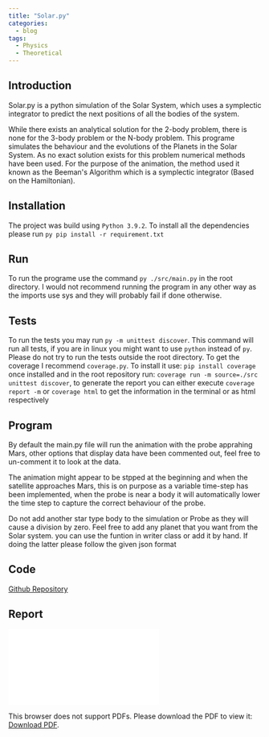 ```yaml
---
title: "Solar.py"
categories:
  - blog
tags:
  - Physics
  - Theoretical
---
```

## Introduction
Solar.py is a python simulation of the Solar System, which uses a symplectic integrator to predict the next positions of all the bodies of the system.

While there exists an analytical solution for the 2-body problem, there is none for the 3-body problem or the N-body problem. This programe simulates the behaviour and the evolutions of the Planets in the Solar System. As no exact solution exists for this problem numerical methods have been used. For the purpose of the animation, the method used it known as the Beeman's Algorithm which is a symplectic integrator (Based on the Hamiltonian).
## Installation
The project was build using `Python 3.9.2`. To install all the dependencies please run `py pip install -r requirement.txt`
## Run
To run the programe use the command `py ./src/main.py` in the root directory. I would not recommend running the program in any other way as the imports use sys and they will probably fail if done otherwise.
## Tests
To run the tests you may run `py -m unittest discover`. This command will run all tests, if you are in linux you might want to use `python` instead of `py`.
Please do not try to run the tests outside the root directory.
To get the coverage I recommend `coverage.py`. To install it use: `pip install coverage` once installed and in the root repository run: `coverage run -m source=./src unittest discover`, to generate the report you can either execute `coverage report -m` or `coverage html` to get the information in the terminal or as html respectively
## Program
By default the main.py file will run the animation with the probe apprahing Mars, other options that display data have been commented out, feel free to un-comment it to look at the data.

The animation might appear to be stpped at the beginning and when the satellite approaches Mars, this is on purpose as a variable time-step has been implemented, when the probe is near a body it will automatically lower the time step to capture the correct behaviour of the probe.

Do not add another star type body to the simulation or Probe as they will cause a division by zero. Feel free to add any planet that you want from the Solar system. you can use the funtion in writer class or add it by hand. If doing the latter please follow the given json format
## Code 
[Github Repository](https://github.com/pmorande27/Solar.py)
## Report
<object data="/assets/Computer_Simulation.pdf" type="application/pdf" width="750px" height="750px">
    <embed src="/assets/Computer_Simulation.pdf" type="application/pdf">
        <p>This browser does not support PDFs. Please download the PDF to view it: <a href=/assets/Computer_Simulation.pdf">Download PDF</a>.</p>
    </embed>
</object>
